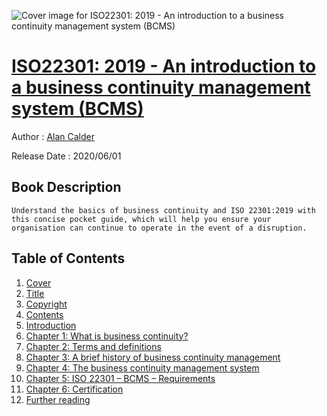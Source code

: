 ![Cover image for ISO22301: 2019 - An introduction to a business continuity management system (BCMS)](https://imgdetail.ebookreading.net/cover/cover/20200920/EB9781787782297.jpg)

[ISO22301: 2019 - An introduction to a business continuity management system (BCMS)](https://ebookreading.net/view/book/ISO22301%3A+2019+-+An+introduction+to+a+business+continuity+management+system+%28BCMS%29-EB9781787782297_1.html "ISO22301: 2019 - An introduction to a business continuity management system (BCMS)")
====================================================================================================================

Author : [Alan Calder](https://ebookreading.net/search/author/Alan+Calder)

Release Date : 2020/06/01

Book Description
-----------------


    
    Understand the basics of business continuity and ISO 22301:2019 with this concise pocket guide, which will help you ensure your organisation can continue to operate in the event of a disruption.

  

Table of Contents
-----------------

1. [Cover](https://ebookreading.net/view/book/ISO22301%3A+2019+-+An+introduction+to+a+business+continuity+management+system+%28BCMS%29-EB9781787782297_1.html)
1. [Title](https://ebookreading.net/view/book/ISO22301%3A+2019+-+An+introduction+to+a+business+continuity+management+system+%28BCMS%29-EB9781787782297_3.html#title)
1. [Copyright](https://ebookreading.net/view/book/ISO22301%3A+2019+-+An+introduction+to+a+business+continuity+management+system+%28BCMS%29-EB9781787782297_4.html#copy)
1. [Contents](https://ebookreading.net/view/book/ISO22301%3A+2019+-+An+introduction+to+a+business+continuity+management+system+%28BCMS%29-EB9781787782297_5.html#con)
1. [Introduction](https://ebookreading.net/view/book/ISO22301%3A+2019+-+An+introduction+to+a+business+continuity+management+system+%28BCMS%29-EB9781787782297_6.html#intr)
1. [Chapter 1: What is business continuity?](https://ebookreading.net/view/book/ISO22301%3A+2019+-+An+introduction+to+a+business+continuity+management+system+%28BCMS%29-EB9781787782297_7.html#ch1)
1. [Chapter 2: Terms and definitions](https://ebookreading.net/view/book/ISO22301%3A+2019+-+An+introduction+to+a+business+continuity+management+system+%28BCMS%29-EB9781787782297_8.html#ch2)
1. [Chapter 3: A brief history of business continuity management](https://ebookreading.net/view/book/ISO22301%3A+2019+-+An+introduction+to+a+business+continuity+management+system+%28BCMS%29-EB9781787782297_9.html#ch3)
1. [Chapter 4: The business continuity management system](https://ebookreading.net/view/book/ISO22301%3A+2019+-+An+introduction+to+a+business+continuity+management+system+%28BCMS%29-EB9781787782297_10.html#ch4)
1. [Chapter 5: ISO 22301 – BCMS – Requirements](https://ebookreading.net/view/book/ISO22301%3A+2019+-+An+introduction+to+a+business+continuity+management+system+%28BCMS%29-EB9781787782297_11.html#ch5)
1. [Chapter 6: Certification](https://ebookreading.net/view/book/ISO22301%3A+2019+-+An+introduction+to+a+business+continuity+management+system+%28BCMS%29-EB9781787782297_12.html#ch6)
1. [Further reading](https://ebookreading.net/view/book/ISO22301%3A+2019+-+An+introduction+to+a+business+continuity+management+system+%28BCMS%29-EB9781787782297_13.html#rea)
